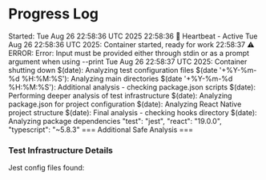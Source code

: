 #  Progress Log
Started: Tue Aug 26 22:58:36 UTC 2025
22:58:36 💓 Heartbeat - Active
Tue Aug 26 22:58:36 UTC 2025: Container started, ready for work
22:58:37 ⚠️ ERROR: Error: Input must be provided either through stdin or as a prompt argument when using --print
Tue Aug 26 22:58:37 UTC 2025: Container shutting down
$(date): Analyzing test configuration files
$(date '+%Y-%m-%d %H:%M:%S'): Analyzing main directories
$(date '+%Y-%m-%d %H:%M:%S'): Additional analysis - checking package.json scripts
$(date): Performing deeper analysis of test infrastructure
$(date): Analyzing package.json for project configuration
$(date): Analyzing React Native project structure
$(date): Final analysis - checking hooks directory
$(date): Analyzing package dependencies
    "test": "jest",
    "react": "19.0.0",
    "typescript": "~5.8.3"
=== Additional Safe Analysis ===

### Test Infrastructure Details
Jest config files found:

